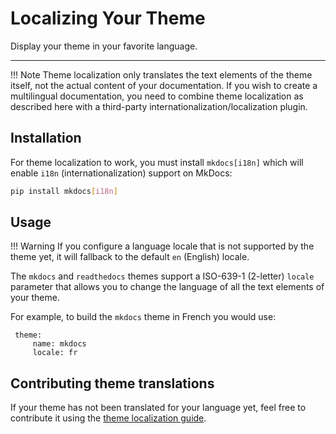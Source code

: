 # Localizing Your Theme

Display your theme in your favorite language.

---

!!! Note
    Theme localization only translates the text elements of the theme itself,
    not the actual content of your documentation. If you wish to create a
    multilingual documentation, you need to combine theme localization as
    described here with a third-party internationalization/localization plugin.

## Installation

For theme localization to work, you must install `mkdocs[i18n]` which will
enable `i18n` (internationalization) support on MkDocs:

```bash
pip install mkdocs[i18n]
```

## Usage

!!! Warning
    If you configure a language locale that is not supported by the theme yet,
    it will fallback to the default `en` (English) locale.

The `mkdocs` and `readthedocs` themes support a ISO-639-1 (2-letter) `locale`
parameter that allows you to change the language of all the text elements of
your theme.

For example, to build the `mkdocs` theme in French you would use:

     theme:
         name: mkdocs
         locale: fr

## Contributing theme translations

If your theme has not been translated for your language yet, feel free to
contribute it using the [theme localization guide](../dev-guide/translating-themes.md).
